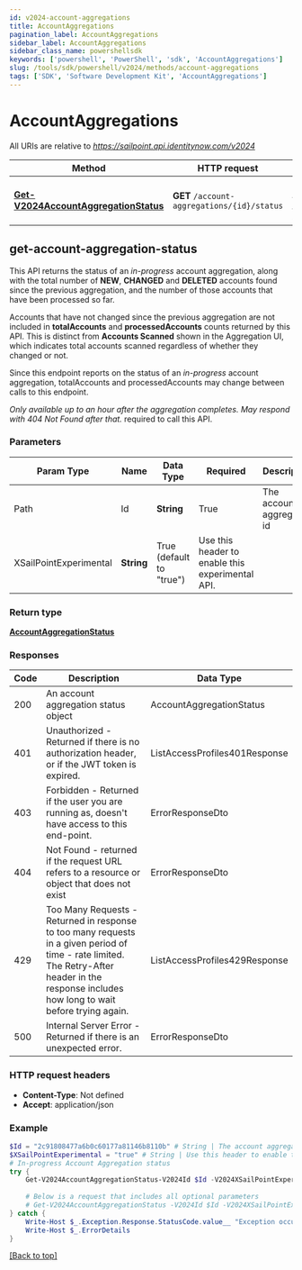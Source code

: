 ```yaml
---
id: v2024-account-aggregations
title: AccountAggregations
pagination_label: AccountAggregations
sidebar_label: AccountAggregations
sidebar_class_name: powershellsdk
keywords: ['powershell', 'PowerShell', 'sdk', 'AccountAggregations'] 
slug: /tools/sdk/powershell/v2024/methods/account-aggregations
tags: ['SDK', 'Software Development Kit', 'AccountAggregations']
---
```



# AccountAggregations

All URIs are relative to *https://sailpoint.api.identitynow.com/v2024*

Method | HTTP request | Description
------------- | ------------- | -------------
[**Get-V2024AccountAggregationStatus**](#get-account-aggregation-status) | **GET** `/account-aggregations/{id}/status` | In-progress Account Aggregation status


## get-account-aggregation-status

This API returns the status of an *in-progress* account aggregation, along with the total number of **NEW**, **CHANGED** and **DELETED** accounts found since the previous aggregation, and the number of those accounts that have been processed so far.

Accounts that have not changed since the previous aggregation are not included in **totalAccounts** and **processedAccounts** counts returned by this API. This is distinct from **Accounts Scanned** shown in the Aggregation UI, which indicates total accounts scanned regardless of whether they changed or not.

Since this endpoint reports on the status of an *in-progress* account aggregation, totalAccounts and processedAccounts may change between calls to this endpoint.

*Only available up to an hour after the aggregation completes. May respond with *404 Not Found* after that.*
required to call this API.

### Parameters 
Param Type | Name | Data Type | Required  | Description
------------- | ------------- | ------------- | ------------- | ------------- 
Path   | Id | **String** | True  | The account aggregation id
   | XSailPointExperimental | **String** | True  (default to "true") | Use this header to enable this experimental API.

### Return type

[**AccountAggregationStatus**](../models/account-aggregation-status)

### Responses
Code | Description  | Data Type
------------- | ------------- | -------------
200 | An account aggregation status object | AccountAggregationStatus
401 | Unauthorized - Returned if there is no authorization header, or if the JWT token is expired. | ListAccessProfiles401Response
403 | Forbidden - Returned if the user you are running as, doesn&#39;t have access to this end-point. | ErrorResponseDto
404 | Not Found - returned if the request URL refers to a resource or object that does not exist | ErrorResponseDto
429 | Too Many Requests - Returned in response to too many requests in a given period of time - rate limited. The Retry-After header in the response includes how long to wait before trying again. | ListAccessProfiles429Response
500 | Internal Server Error - Returned if there is an unexpected error. | ErrorResponseDto

### HTTP request headers

- **Content-Type**: Not defined
- **Accept**: application/json

### Example
```powershell
$Id = "2c91808477a6b0c60177a81146b8110b" # String | The account aggregation id
$XSailPointExperimental = "true" # String | Use this header to enable this experimental API. (default to "true")
# In-progress Account Aggregation status
try {
    Get-V2024AccountAggregationStatus-V2024Id $Id -V2024XSailPointExperimental $XSailPointExperimental 
    
    # Below is a request that includes all optional parameters
    # Get-V2024AccountAggregationStatus -V2024Id $Id -V2024XSailPointExperimental $XSailPointExperimental  
} catch {
    Write-Host $_.Exception.Response.StatusCode.value__ "Exception occurred when calling Get-V2024AccountAggregationStatus"
    Write-Host $_.ErrorDetails
}
```

[[Back to top]](#) 


